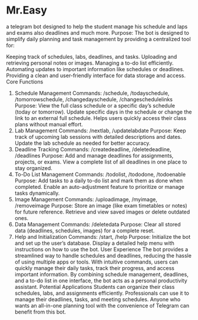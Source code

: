 # Mr.Easy
a telegram bot designed to help the student manage his schedule and laps and exams also deadlines and much more.
Purpose:
The bot is designed to simplify daily planning and task management by providing a centralized tool for:

Keeping track of schedules, labs, deadlines, and tasks.
Uploading and retrieving personal notes or images.
Managing a to-do list efficiently.
Automating updates to important information like schedules or deadlines.
Providing a clean and user-friendly interface for data storage and access.
Core Functions
1. Schedule Management
Commands: /schedule, /todayschedule, /tomorrowschedule, /changedayschedule, /changeschedulelinks
Purpose:
View the full class schedule or a specific day’s schedule (today or tomorrow).
Update specific days in the schedule or change the link to an external full schedule.
Helps users quickly access their class plans without manual effort.
2. Lab Management
Commands: /nextlab, /updatelabdate
Purpose:
Keep track of upcoming lab sessions with detailed descriptions and dates.
Update the lab schedule as needed for better accuracy.
3. Deadline Tracking
Commands: /createdeadline, /deletedeadline, /deadlines
Purpose:
Add and manage deadlines for assignments, projects, or exams.
View a complete list of all deadlines in one place to stay organized.
4. To-Do List Management
Commands: /todolist, /tododone, /todoenable
Purpose:
Add tasks to a daily to-do list and mark them as done when completed.
Enable an auto-adjustment feature to prioritize or manage tasks dynamically.
5. Image Management
Commands: /uploadimage, /myimage, /removeimage
Purpose:
Store an image (like exam timetables or notes) for future reference.
Retrieve and view saved images or delete outdated ones.
6. Data Management
Commands: /deletedata
Purpose:
Clear all stored data (deadlines, schedules, images) for a complete reset.
7. Help and Initialization
Commands: /start, /help
Purpose:
Initialize the bot and set up the user’s database.
Display a detailed help menu with instructions on how to use the bot.
User Experience
The bot provides a streamlined way to handle schedules and deadlines, reducing the hassle of using multiple apps or tools.
With intuitive commands, users can quickly manage their daily tasks, track their progress, and access important information.
By combining schedule management, deadlines, and a to-do list in one interface, the bot acts as a personal productivity assistant.
Potential Applications
Students can organize their class schedules, labs, and assignments efficiently.
Professionals can use it to manage their deadlines, tasks, and meeting schedules.
Anyone who wants an all-in-one planning tool with the convenience of Telegram can benefit from this bot.
